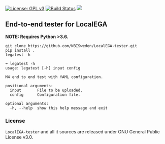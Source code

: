 [![License: GPL v3](https://img.shields.io/badge/License-GPLv3-blue.svg)](https://www.gnu.org/licenses/gpl-3.0)
[![Build Status](https://travis-ci.com/NBISweden/LocalEGA-tester.svg?branch=master)](https://travis-ci.com/NBISweden/LocalEGA-tester)
[![](https://images.microbadger.com/badges/image/nbisweden/localega-tester.svg)](https://microbadger.com/images/nbisweden/localega-tester "Get your own image badge on microbadger.com")

## End-to-end tester for LocalEGA

**NOTE: Requires Python >3.6.**
```
git clone https://github.com/NBISweden/LocalEGA-tester.git
pip install .
legatest -h
```

```
➜ legatest -h
usage: legatest [-h] input config

M4 end to end test with YAML configuration.

positional arguments:
  input       File to be uploaded.
  config      Configuration file.

optional arguments:
  -h, --help  show this help message and exit
```


### License

`LocalEGA-tester` and all it sources are released under GNU General Public License v3.0.